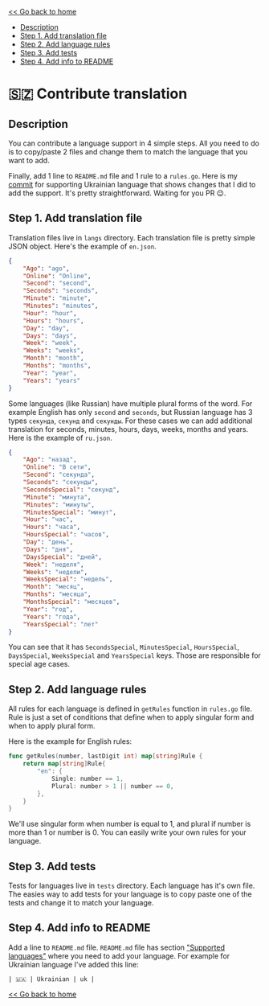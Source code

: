 [<< Go back to home](https://github.com/SerhiiCho/timeago/blob/master/README.md)

- [Description](#description)
- [Step 1. Add translation file](#step-1-add-translation-file)
- [Step 2. Add language rules](#step-2-add-language-rules)
- [Step 3. Add tests](#step-3-add-tests)
- [Step 4. Add info to README](#step-4-add-info-to-readme)

# 🇸🇿 Contribute translation

## Description

You can contribute a language support in 4 simple steps. All you need to do is to copy/paste 2 files and change them to match the language that you want to add.

Finally, add 1 line to `README.md` file and 1 rule to a `rules.go`. Here is my [commit](https://github.com/SerhiiCho/timeago/commit/e7d1c00709e7b77a7c17889c96fd74574ae86731) for supporting Ukrainian language that shows changes that I did to add the support. It's pretty straightforward. Waiting for you PR 😉.

## Step 1. Add translation file

Translation files live in `langs` directory. Each translation file is pretty simple JSON object. Here's the example of `en.json`.

```json
{
    "Ago": "ago",
    "Online": "Online",
    "Second": "second",
    "Seconds": "seconds",
    "Minute": "minute",
    "Minutes": "minutes",
    "Hour": "hour",
    "Hours": "hours",
    "Day": "day",
    "Days": "days",
    "Week": "week",
    "Weeks": "weeks",
    "Month": "month",
    "Months": "months",
    "Year": "year",
    "Years": "years"
}
```

Some languages (like Russian) have multiple plural forms of the word. For example English has only `second` and `seconds`, but Russian language has 3 types `секунда`, `секунд` and `секунды`. For these cases we can add additional translation for seconds, minutes, hours, days, weeks, months and years. Here is the example of `ru.json`.

```json
{
    "Ago": "назад",
    "Online": "В сети",
    "Second": "секунда",
    "Seconds": "секунды",
    "SecondsSpecial": "секунд",
    "Minute": "минута",
    "Minutes": "минуты",
    "MinutesSpecial": "минут",
    "Hour": "час",
    "Hours": "часа",
    "HoursSpecial": "часов",
    "Day": "день",
    "Days": "дня",
    "DaysSpecial": "дней",
    "Week": "неделя",
    "Weeks": "недели",
    "WeeksSpecial": "недель",
    "Month": "месяц",
    "Months": "месяца",
    "MonthsSpecial": "месяцев",
    "Year": "год",
    "Years": "года",
    "YearsSpecial": "лет"
}
```

You can see that it has `SecondsSpecial`, `MinutesSpecial`, `HoursSpecial`, `DaysSpecial`, `WeeksSpecial` and `YearsSpecial` keys. Those are responsible for special age cases.

## Step 2. Add language rules

All rules for each language is defined in `getRules` function in `rules.go` file. Rule is just a set of conditions that define when to apply singular form and when to apply plural form.

Here is the example for English rules:

```go
func getRules(number, lastDigit int) map[string]Rule {
	return map[string]Rule{
		"en": {
			Single: number == 1,
			Plural: number > 1 || number == 0,
		},
	}
}
```

We'll use singular form when number is equal to 1, and plural if number is more than 1 or number is 0. You can easily write your own rules for your language.

## Step 3. Add tests

Tests for languages live in `tests` directory. Each language has it's own file. The easies way to add tests for your language is to copy paste one of the tests and change it to match your language.

## Step 4. Add info to README

Add a line to `README.md` file. `README.md` file has section ["Supported languages"](https://github.com/SerhiiCho/timeago#-supported-languages) where you need to add your language. For example for Ukrainian language I've added this line:

```
| 🇺🇦 | Ukrainian | uk |
```

[<< Go back to home](https://github.com/SerhiiCho/timeago/blob/master/README.md)